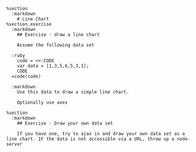     %section
      :markdown
        # Line Chart
    %section.exercise
      :markdown
        ## Exercise - draw a line chart

        Assume the following data set

      :ruby
        code = <<-CODE
        var data = [1,3,5,6,5,3,1];
        CODE
      =code(code)

      :markdown
        Use this data to draw a simple line chart.

        Optionally use axes

    %section
      :markdown
        ## Exercise - Draw your own data set

        If you have one, try to ajax in and draw your own data set as a line chart. IF the data is not accessible via a URL, throw up a node-server
